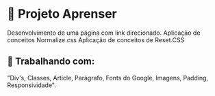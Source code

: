 # 🚀 Projeto Aprenser
 Desenvolvimento de uma página com link direcionado.
 Aplicação de conceitos Normalize.css
 Aplicação de conceitos de Reset.CSS

## 🔧 Trabalhando com:
 
"Div's, Classes, Article, Parágrafo, Fonts do Google, Imagens, Padding, Responsividade".

